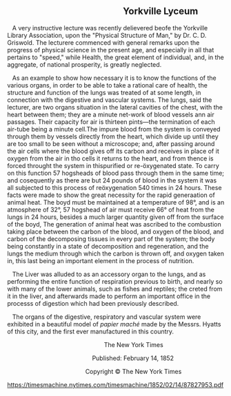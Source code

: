 &nbsp;&nbsp;&nbsp;&nbsp;&nbsp;&nbsp;&nbsp;&nbsp;&nbsp;&nbsp;&nbsp;&nbsp;&nbsp;&nbsp;&nbsp;&nbsp;&nbsp;&nbsp;&nbsp;&nbsp;&nbsp;&nbsp;&nbsp;&nbsp;&nbsp;&nbsp;&nbsp;&nbsp;&nbsp;&nbsp;&nbsp;&nbsp;&nbsp;&nbsp;&nbsp;&nbsp;&nbsp;&nbsp;&nbsp;&nbsp;&nbsp;&nbsp;&nbsp;&nbsp;&nbsp;&nbsp;&nbsp;&nbsp;&nbsp;&nbsp;&nbsp;&nbsp;&nbsp; Yorkville Lyceum
---

&nbsp;&nbsp; A very instructive lecture was recently delievered beofe the Yorkville Library Association, upon the "Physical Structure of Man," by Dr. C. D. Griswold. The lecturere commenced with general remarks upon the progress of physical science in the present age, and especially in all that pertains to "speed," while Health, the great element of individual, and, in the aggregate, of national prosperity, is greatly neglected.

&nbsp;&nbsp; As an example to show how necessary it is to know the functions of the various organs, in order to be able to take a rational care of health, the structure and function of the lungs was treated of at some length, in connection with the digestive and vascular systems. The lungs, said the lecturer, are two organs situation in the lateral cavities of the chest, with the heart between them; they are a minute net-work of blood vessels ann air passages. Their capacity for air is thirteen pints—the termination of each air-tube being a minute cell.The impure blood from the system is conveyed through them by vessels directly from the heart, which divide up until they are too small to be seen without a microscope; and, after passing around the air cells where the blood gives off its carbon and receives in place of it oxygen from the air in tho cells it returns to the heart, and from thence is forced throught the system in thispurified or re-öxygenated state. To carry on this function 57 hogsheads of blood pass through them in the same time; and cosequently as there are but 24 pounds of blood in the system it was all subjected to this process of reöxygenation 540 times in 24 hours. These facts were made to show the great necessity for the rapid generaation of animal heat. The boyd must be maintained at a temperature of 98°, and is an atmosphere of 32°, 57 hogshead of air must receive 66° of heat from the lungs in 24 hours, besides a much larger quantity given off from the surface of the boyd, The generation of animal heat was ascribed to the combustion taking place between the carbon of the blood, and oxygen of the blood, and carbon of the decomposing tissues in every part of the system; the body being constantly in a state of decomposition and regeneration, and the lungs the medium through which the carbon is thrown off, and oxygen taken in, this last being an important element in the process of nutrition.

&nbsp;&nbsp; The Liver was alluded to as an accessory organ to the lungs, and as performing the entire function of respiration previous to birth, and nearly so with many of the lower animals, such as fishes and reptiles; the creted from it in the liver, and afterwards made to perform an important office in the processs of digestion which had been previously described.

&nbsp;&nbsp; The organs of the digestive, respiratory and vascular system were exhibited in a beautiful model of *papier maché* made by the Messrs. Hyatts of this city, and the first ever manufactured in this country.

&nbsp;&nbsp;&nbsp;&nbsp;&nbsp;&nbsp;&nbsp;&nbsp;&nbsp;&nbsp;&nbsp;&nbsp;&nbsp;&nbsp;&nbsp;&nbsp;&nbsp;&nbsp;&nbsp;&nbsp;&nbsp;&nbsp;&nbsp;&nbsp;&nbsp;&nbsp;&nbsp;&nbsp;&nbsp;&nbsp;&nbsp;&nbsp;&nbsp;&nbsp;&nbsp;&nbsp;&nbsp;&nbsp;&nbsp;&nbsp;&nbsp;&nbsp;&nbsp;&nbsp;&nbsp;&nbsp;&nbsp;&nbsp;&nbsp;&nbsp;&nbsp;&nbsp;&nbsp;&nbsp;&nbsp;&nbsp; The New York Times

&nbsp;&nbsp;&nbsp;&nbsp;&nbsp;&nbsp;&nbsp;&nbsp;&nbsp;&nbsp;&nbsp;&nbsp;&nbsp;&nbsp;&nbsp;&nbsp;&nbsp;&nbsp;&nbsp;&nbsp;&nbsp;&nbsp;&nbsp;&nbsp;&nbsp;&nbsp;&nbsp;&nbsp;&nbsp;&nbsp;&nbsp;&nbsp;&nbsp;&nbsp;&nbsp;&nbsp;&nbsp;&nbsp;&nbsp;&nbsp;&nbsp;&nbsp;&nbsp;&nbsp;&nbsp;&nbsp;&nbsp;&nbsp;&nbsp; Published: February 14, 1852

&nbsp;&nbsp;&nbsp;&nbsp;&nbsp;&nbsp;&nbsp;&nbsp;&nbsp;&nbsp;&nbsp;&nbsp;&nbsp;&nbsp;&nbsp;&nbsp;&nbsp;&nbsp;&nbsp;&nbsp;&nbsp;&nbsp;&nbsp;&nbsp;&nbsp;&nbsp;&nbsp;&nbsp;&nbsp;&nbsp;&nbsp;&nbsp;&nbsp;&nbsp;&nbsp;&nbsp;&nbsp;&nbsp;&nbsp;&nbsp;&nbsp;&nbsp;&nbsp;&nbsp;&nbsp; Copyright ©️ The New York Times


https://timesmachine.nytimes.com/timesmachine/1852/02/14/87827953.pdf

